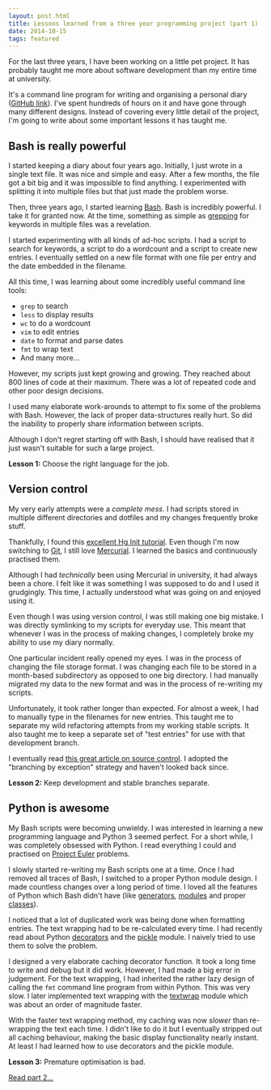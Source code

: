 ```yaml
---
layout: post.html
title: Lessons learned from a three year programming project (part 1)
date: 2014-10-15
tags: featured
---
```


For the last three years, I have been working on a little pet project. It has probably taught me more about software development than my entire time at university. 

It's a command line program for writing and organising a personal diary ([GitHub link](https://github.com/davidxmoody/diary)). I've spent hundreds of hours on it and have gone through many different designs. Instead of covering every little detail of the project, I'm going to write about some important lessons it has taught me. 

<!--more-->

## Bash is really powerful

I started keeping a diary about four years ago. Initially, I just wrote in a single text file. It was nice and simple and easy. After a few months, the file got a bit big and it was impossible to find anything. I experimented with splitting it into multiple files but that just made the problem worse.

Then, three years ago, I started learning [Bash][bash]. Bash is incredibly powerful. I take it for granted now. At the time, something as simple as [grepping](http://en.wikipedia.org/wiki/Grep) for keywords in multiple files was a revelation. 

I started experimenting with all kinds of ad-hoc scripts. I had a script to search for keywords, a script to do a wordcount and a script to create new entries. I eventually settled on a new file format with one file per entry and the date embedded in the filename. 

All this time, I was learning about some incredibly useful command line tools:

- `grep` to search
- `less` to display results
- `wc` to do a wordcount
- `vim` to edit entries
- `date` to format and parse dates
- `fmt` to wrap text
- And many more...

However, my scripts just kept growing and growing. They reached about 800 lines of code at their maximum. There was a lot of repeated code and other poor design decisions. 

I used many elaborate work-arounds to attempt to fix some of the problems with Bash. However, the lack of proper data-structures really hurt. So did the inability to properly share information between scripts. 

Although I don't regret starting off with Bash, I should have realised that it just wasn't suitable for such a large project. 

**Lesson 1:** Choose the right language for the job. 

## Version control

My very early attempts were a *complete mess*. I had scripts stored in multiple different directories and dotfiles and my changes frequently broke stuff.

Thankfully, I found this [excellent Hg Init tutorial](http://hginit.com/). Even though I'm now switching to [Git](http://git-scm.com/), I still love [Mercurial](http://mercurial.selenic.com/). I learned the basics and continuously practised them. 

Although I had *technically* been using Mercurial in university, it had always been a chore. I felt like it was something I was supposed to do and I used it grudgingly. This time, I actually understood what was going on and enjoyed using it. 

Even though I was using version control, I was still making one big mistake. I was directly symlinking to my scripts for everyday use. This meant that whenever I was in the process of making changes, I completely broke my ability to use my diary normally. 

One particular incident really opened my eyes. I was in the process of changing the file storage format. I was changing each file to be stored in a month-based subdirectory as opposed to one big directory. I had manually migrated my data to the new format and was in the process of re-writing my scripts. 

Unfortunately, it took rather longer than expected. For almost a week, I had to manually type in the filenames for new entries. This taught me to separate my wild refactoring attempts from my working stable scripts. It also taught me to keep a separate set of "test entries" for use with that development branch. 

I eventually read [this great article on source control](http://thedailywtf.com/Articles/Source-Control-Done-Right.aspx). I adopted the "branching by exception" strategy and haven't looked back since. 

**Lesson 2:** Keep development and stable branches separate.

## Python is awesome

My Bash scripts were becoming unwieldy. I was interested in learning a new programming language and Python 3 seemed perfect. For a short while, I was completely obsessed with Python. I read everything I could and practised on [Project Euler](https://projecteuler.net/) problems. 

I slowly started re-writing my Bash scripts one at a time. Once I had removed all traces of Bash, I switched to a proper Python module design. I made countless changes over a long period of time. I loved all the features of Python which Bash didn't have (like [generators](https://wiki.python.org/moin/Generators), [modules](https://docs.python.org/3.4/tutorial/modules.html) and proper [classes](https://docs.python.org/3.4/tutorial/classes.html)).

I noticed that a lot of duplicated work was being done when formatting entries. The text wrapping had to be re-calculated every time. I had recently read about Python [decorators](http://stackoverflow.com/questions/739654/how-can-i-make-a-chain-of-function-decorators-in-python/1594484#1594484) and the [pickle](https://docs.python.org/3.4/library/pickle.html) module. I naively tried to use them to solve the problem.

I designed a very elaborate caching decorator function. It took a long time to write and debug but it did work. However, I had made a big error in judgement. For the text wrapping, I had inherited the rather lazy design of calling the `fmt` command line program from within Python. This was very slow. I later implemented text wrapping with the [textwrap](https://docs.python.org/3.4/library/textwrap.html) module which was about an order of magnitude faster. 

With the faster text wrapping method, my caching was now *slower* than re-wrapping the text each time. I didn't like to do it but I eventually stripped out all caching behaviour, making the basic display functionality nearly instant. At least I had learned how to use decorators and the pickle module. 

**Lesson 3:** Premature optimisation is bad.

[Read part 2...](/lessons-learned-from-a-three-year-programming-project-part-2/)

[bash]: http://en.wikipedia.org/wiki/Bash_(Unix_shell)
